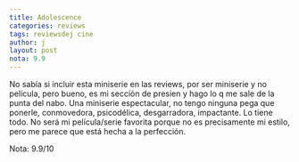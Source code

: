 ```yaml
---
title: Adolescence
categories: reviews
tags: reviewsdej cine
author: j
layout: post
nota: 9.9
---
```


No sabía si incluir esta miniserie en las reviews, por ser miniserie y no película, pero bueno, es mi sección de presien y hago lo q me sale de la punta del nabo. Una miniserie espectacular, no tengo ninguna pega que ponerle, conmovedora, psicodélica, desgarradora, impactante. Lo tiene todo. No será mi película/serie favorita porque no es precisamente mi estilo, pero me parece que está hecha a la perfección.

Nota: 9.9/10
